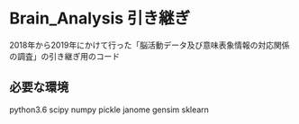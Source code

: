 # Brain_Analysis 引き継ぎ

2018年から2019年にかけて行った「脳活動データ及び意味表象情報の対応関係の調査」の引き継ぎ用のコード

## 必要な環境

python3.6
scipy
numpy 
pickle
janome
gensim
sklearn
